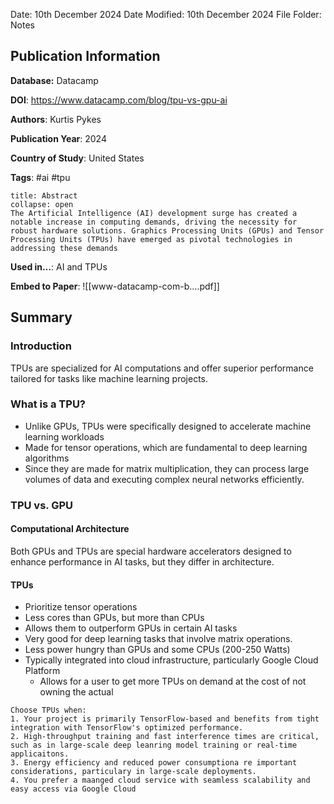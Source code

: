 Date: 10th December 2024
Date Modified: 10th December 2024
File Folder: Notes
## Publication Information

**Database:** Datacamp

**DOI**: https://www.datacamp.com/blog/tpu-vs-gpu-ai

**Authors**: Kurtis Pykes

**Publication Year**: 2024

**Country of Study**: United States

**Tags**: #ai #tpu

```ad-abstract
title: Abstract
collapse: open
The Artificial Intelligence (AI) development surge has created a notable increase in computing demands, driving the necessity for robust hardware solutions. Graphics Processing Units (GPUs) and Tensor Processing Units (TPUs) have emerged as pivotal technologies in addressing these demands
```

**Used in…**:  AI and TPUs

**Embed to Paper**: ![[www-datacamp-com-b....pdf]]

## Summary

### Introduction

TPUs are specialized for AI computations and offer superior performance tailored for tasks like machine learning projects.

### What is a TPU?

- Unlike GPUs, TPUs were specifically designed to accelerate machine learning workloads
- Made for tensor operations, which are fundamental to deep learning algorithms
- Since they are made for matrix multiplication, they can process large volumes of data and executing complex neural networks efficiently.

### TPU vs. GPU

#### Computational Architecture

Both GPUs and TPUs are special hardware accelerators designed to enhance performance in AI tasks, but they differ in architecture.

#### TPUs

- Prioritize tensor operations
- Less cores than GPUs, but more than CPUs
- Allows them to outperform GPUs in certain AI tasks
- Very good for deep learning tasks that involve matrix operations.
- Less power hungry than GPUs and some CPUs (200-250 Watts)
- Typically integrated into cloud infrastructure, particularly Google Cloud Platform
	- Allows for a user to get more TPUs on demand at the cost of not owning the actual 

```ad-important
Choose TPUs when:
1. Your project is primarily TensorFlow-based and benefits from tight integration with TensorFlow's optimized performance.
2. High-throughput training and fast interference times are critical, such as in large-scale deep leanring model training or real-time applicaitons.
3. Energy efficiency and reduced power consumptiona re important considerations, particulary in large-scale deployments.
4. You prefer a maanged cloud service with seamless scalability and easy access via Google Cloud
```




